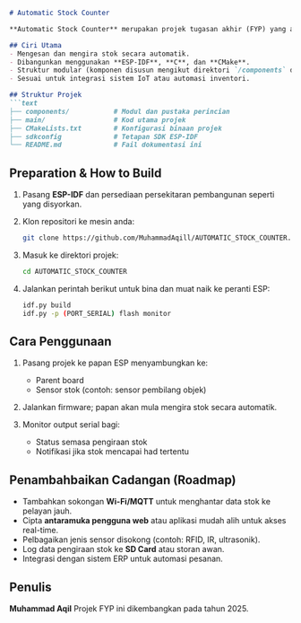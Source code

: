 ````markdown
# Automatic Stock Counter

**Automatic Stock Counter** merupakan projek tugasan akhir (FYP) yang automasi kaedah pengiraan stok menggunakan elektronik (microcontroller ESP-IDF) serta antaramuka pengguna yang mudah digunakan.

## Ciri Utama
- Mengesan dan mengira stok secara automatik.
- Dibangunkan menggunakan **ESP-IDF**, **C**, dan **CMake**.
- Struktur modular (komponen disusun mengikut direktori `/components` dan `/main`).
- Sesuai untuk integrasi sistem IoT atau automasi inventori.

## Struktur Projek
```text
├── components/           # Modul dan pustaka perincian
├── main/                 # Kod utama projek
├── CMakeLists.txt        # Konfigurasi binaan projek
├── sdkconfig             # Tetapan SDK ESP-IDF
└── README.md             # Fail dokumentasi ini
````

## Preparation & How to Build

1. Pasang **ESP-IDF** dan persediaan persekitaran pembangunan seperti yang disyorkan.
2. Klon repositori ke mesin anda:

   ```bash
   git clone https://github.com/MuhammadAqill/AUTOMATIC_STOCK_COUNTER.git
   ```
3. Masuk ke direktori projek:

   ```bash
   cd AUTOMATIC_STOCK_COUNTER
   ```
4. Jalankan perintah berikut untuk bina dan muat naik ke peranti ESP:

   ```bash
   idf.py build
   idf.py -p (PORT_SERIAL) flash monitor
   ```

## Cara Penggunaan

1. Pasang projek ke papan ESP menyambungkan ke:

   * Parent board
   * Sensor stok (contoh: sensor pembilang objek)
2. Jalankan firmware; papan akan mula mengira stok secara automatik.
3. Monitor output serial bagi:

   * Status semasa pengiraan stok
   * Notifikasi jika stok mencapai had tertentu

## Penambahbaikan Cadangan (Roadmap)

* Tambahkan sokongan **Wi-Fi/MQTT** untuk menghantar data stok ke pelayan jauh.
* Cipta **antaramuka pengguna web** atau aplikasi mudah alih untuk akses real-time.
* Pelbagaikan jenis sensor disokong (contoh: RFID, IR, ultrasonik).
* Log data pengiraan stok ke **SD Card** atau storan awan.
* Integrasi dengan sistem ERP untuk automasi pesanan.

## Penulis

**Muhammad Aqil**
Projek FYP ini dikembangkan pada tahun 2025.
